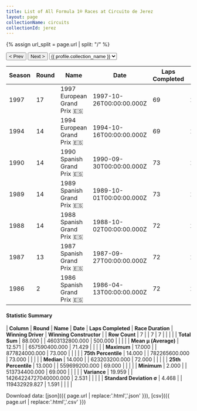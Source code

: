 ```yaml
---
title: List of All Formula 1® Races at Circuito de Jerez
layout: page
collectionName: circuits
collectionId: jerez
---
```


{% assign url_split = page.url | split: "/" %}
<div id="collection-navigation">
<button onclick="selector.options[selector.selectedIndex-1].value && (window.location = selector.options[selector.selectedIndex-1].value);">&lt; Prev</button>
<button onclick="selector.options[selector.selectedIndex+1].value && (window.location = selector.options[selector.selectedIndex+1].value);">Next &gt;</button>
<select id="selector" onchange="this.options[this.selectedIndex].value && (window.location = this.options[this.selectedIndex].value);">
  {% for collectionId in site.data[page.collectionName].refs %}
    {% if collectionId == page.collectionId %}
      {% assign selected = "selected" %}
    {% else %}
      {% assign selected = "" %}
    {% endif %}
    {% assign profile = site.data[page.collectionName][collectionId].profile %}
    <option value="/f1/{{ page.collectionName }}/{{ collectionId }}/{{ url_split[4] }}" {{ selected }}>{{ profile.collection_name }}</option>
  {% endfor %}
</select>
</div>

| Season | Round | Name | Date | Laps Completed | Race Duration | Winning Driver | Winning Constructor |
|--|--|--|--|--|--|--|--|
| 1997 | 17 | 1997 European Grand Prix 🇪🇸 | 1997-10-26T00:00:00.000Z | 69 | 1:38:57.771 | [Mika Häkkinen 🇫🇮](/f1/drivers/hakkinen) | McLaren 🇬🇧 |
| 1994 | 14 | 1994 European Grand Prix 🇪🇸 | 1994-10-16T00:00:00.000Z | 69 | 1:40:27.3 | [Michael Schumacher 🇩🇪](/f1/drivers/michael_schumacher) | Benetton 🇮🇹 |
| 1990 | 14 | 1990 Spanish Grand Prix 🇪🇸 | 1990-09-30T00:00:00.000Z | 73 | 1:48:01.461 | [Alain Prost 🇫🇷](/f1/drivers/prost) | Ferrari 🇮🇹 |
| 1989 | 14 | 1989 Spanish Grand Prix 🇪🇸 | 1989-10-01T00:00:00.000Z | 73 | 1:47:48.264 | [Ayrton Senna 🇧🇷](/f1/drivers/senna) | McLaren 🇬🇧 |
| 1988 | 14 | 1988 Spanish Grand Prix 🇪🇸 | 1988-10-02T00:00:00.000Z | 72 | 1:48:43.851 | [Alain Prost 🇫🇷](/f1/drivers/prost) | McLaren 🇬🇧 |
| 1987 | 13 | 1987 Spanish Grand Prix 🇪🇸 | 1987-09-27T00:00:00.000Z | 72 | 1:49:12.692 | [Nigel Mansell 🇬🇧](/f1/drivers/mansell) | Williams 🇬🇧 |
| 1986 | 2 | 1986 Spanish Grand Prix 🇪🇸 | 1986-04-13T00:00:00.000Z | 72 | 1:48:47.735 | [Ayrton Senna 🇧🇷](/f1/drivers/senna) | Team Lotus 🇬🇧 |

#### Statistic Summary

| **Column** | **Round** | **Name** | **Date** | **Laps Completed** | **Race Duration** | **Winning Driver** | **Winning Constructor** |
| **Row Count** | 7 |  | 7 | 7 |  |  |  |
| **Total Sum** | 88.000 |  | 4603132800.000 | 500.000 |  |  |  |
| **Mean μ (Average)** | 12.571 |  | 657590400.000 | 71.429 |  |  |  |
| **Maximum** | 17.000 |  | 877824000.000 | 73.000 |  |  |  |
| **75th Percentile** | 14.000 |  | 782265600.000 | 73.000 |  |  |  |
| **Median** | 14.000 |  | 623203200.000 | 72.000 |  |  |  |
| **25th Percentile** | 13.000 |  | 559699200.000 | 69.000 |  |  |  |
| **Minimum** | 2.000 |  | 513734400.000 | 69.000 |  |  |  |
| **Variance** | 19.959 |  | 14264224727040000.000 | 2.531 |  |  |  |
| **Standard Deviation σ** | 4.468 |  | 119432929.827 | 1.591 |  |  |  |

Download data: [json]({{ page.url | replace:'.html','.json' }}), [csv]({{ page.url | replace:'.html','.csv' }})
